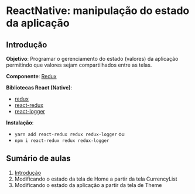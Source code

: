 # [](#header-1) ReactNative: manipulação do estado da aplicação


## [](#header-2) Introdução

**Objetivo**: Programar o gerenciamento do estado (valores) da aplicação permitindo que valores sejam compartilhados entre as telas.

**Componente**: [Redux](https://github.com/reduxjs)

**Bibliotecas React (Native)**:  

- [redux](https://github.com/reduxjs/redux)
- [react-redux](https://github.com/reduxjs/react-redux) 
- [react-logger](https://github.com/evgenyrodionov/redux-logger)

**Instalação**: 
- ```yarn add react-redux redux redux-logger``` ou
- ```npm i react-redux redux redux-logger```

## [](#header-2) Sumário de aulas

1. [Introdução](redux-intro)
2. Modificando o estado da tela de Home a partir da tela CurrencyList
3. Modificando o estado da aplicação a partir da tela de Theme